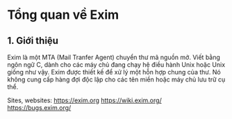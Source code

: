 # Tổng quan về Exim

## 1. Giới thiệu

Exim là một MTA (Mail Tranfer Agent) chuyển thư mã nguồn mở. Viết bằng ngôn ngữ C, dành cho các máy chủ đang chạy hệ điều hành Unix hoặc Unix giống như vậy. Exim được thiết kế để xử lý một hỗn hợp chung của thư. Nó không cung cấp hàng đợi độc lập cho các tên miền hoặc máy chủ lưu trữ cụ thể.

Sites, websites: https://exim.org https://wiki.exim.org/ https://bugs.exim.org/
